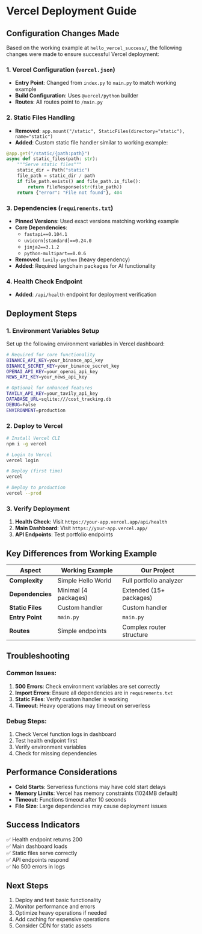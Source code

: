 # Vercel Deployment Guide

## Configuration Changes Made

Based on the working example at `hello_vercel_success/`, the following changes were made to ensure successful Vercel deployment:

### 1. Vercel Configuration (`vercel.json`)
- **Entry Point**: Changed from `index.py` to `main.py` to match working example
- **Build Configuration**: Uses `@vercel/python` builder
- **Routes**: All routes point to `/main.py`

### 2. Static Files Handling
- **Removed**: `app.mount("/static", StaticFiles(directory="static"), name="static")`
- **Added**: Custom static file handler similar to working example:
```python
@app.get("/static/{path:path}")
async def static_files(path: str):
    """Serve static files"""
    static_dir = Path("static")
    file_path = static_dir / path
    if file_path.exists() and file_path.is_file():
        return FileResponse(str(file_path))
    return {"error": "File not found"}, 404
```

### 3. Dependencies (`requirements.txt`)
- **Pinned Versions**: Used exact versions matching working example
- **Core Dependencies**: 
  - `fastapi==0.104.1`
  - `uvicorn[standard]==0.24.0`
  - `jinja2==3.1.2`
  - `python-multipart==0.0.6`
- **Removed**: `tavily-python` (heavy dependency)
- **Added**: Required langchain packages for AI functionality

### 4. Health Check Endpoint
- **Added**: `/api/health` endpoint for deployment verification

## Deployment Steps

### 1. Environment Variables Setup
Set up the following environment variables in Vercel dashboard:

```bash
# Required for core functionality
BINANCE_API_KEY=your_binance_api_key
BINANCE_SECRET_KEY=your_binance_secret_key
OPENAI_API_KEY=your_openai_api_key
NEWS_API_KEY=your_news_api_key

# Optional for enhanced features
TAVILY_API_KEY=your_tavily_api_key
DATABASE_URL=sqlite:///cost_tracking.db
DEBUG=False
ENVIRONMENT=production
```

### 2. Deploy to Vercel

```bash
# Install Vercel CLI
npm i -g vercel

# Login to Vercel
vercel login

# Deploy (first time)
vercel

# Deploy to production
vercel --prod
```

### 3. Verify Deployment

1. **Health Check**: Visit `https://your-app.vercel.app/api/health`
2. **Main Dashboard**: Visit `https://your-app.vercel.app/`
3. **API Endpoints**: Test portfolio endpoints

## Key Differences from Working Example

| Aspect | Working Example | Our Project |
|--------|----------------|-------------|
| **Complexity** | Simple Hello World | Full portfolio analyzer |
| **Dependencies** | Minimal (4 packages) | Extended (15+ packages) |
| **Static Files** | Custom handler | Custom handler |
| **Entry Point** | `main.py` | `main.py` |
| **Routes** | Simple endpoints | Complex router structure |

## Troubleshooting

### Common Issues:

1. **500 Errors**: Check environment variables are set correctly
2. **Import Errors**: Ensure all dependencies are in `requirements.txt`
3. **Static Files**: Verify custom handler is working
4. **Timeout**: Heavy operations may timeout on serverless

### Debug Steps:

1. Check Vercel function logs in dashboard
2. Test health endpoint first
3. Verify environment variables
4. Check for missing dependencies

## Performance Considerations

- **Cold Starts**: Serverless functions may have cold start delays
- **Memory Limits**: Vercel has memory constraints (1024MB default)
- **Timeout**: Functions timeout after 10 seconds
- **File Size**: Large dependencies may cause deployment issues

## Success Indicators

✅ Health endpoint returns 200  
✅ Main dashboard loads  
✅ Static files serve correctly  
✅ API endpoints respond  
✅ No 500 errors in logs  

## Next Steps

1. Deploy and test basic functionality
2. Monitor performance and errors
3. Optimize heavy operations if needed
4. Add caching for expensive operations
5. Consider CDN for static assets 
